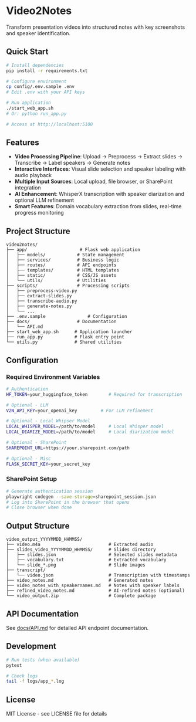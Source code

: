 # Video2Notes

Transform presentation videos into structured notes with key screenshots and speaker identification.

## Quick Start

```bash
# Install dependencies
pip install -r requirements.txt

# Configure environment
cp config/.env.sample .env
# Edit .env with your API keys

# Run application
./start_web_app.sh
# Or: python run_app.py

# Access at http://localhost:5100
```

## Features

- **Video Processing Pipeline**: Upload → Preprocess → Extract slides → Transcribe → Label speakers → Generate notes
- **Interactive Interfaces**: Visual slide selection and speaker labeling with audio playback
- **Multiple Input Sources**: Local upload, file browser, or SharePoint integration
- **AI Enhancement**: WhisperX transcription with speaker diarization and optional LLM refinement
- **Smart Features**: Domain vocabulary extraction from slides, real-time progress monitoring

## Project Structure

```
video2notes/
├── app/                    # Flask web application
│   ├── models/            # State management
│   ├── services/          # Business logic
│   ├── routes/            # API endpoints
│   ├── templates/         # HTML templates
│   ├── static/            # CSS/JS assets
│   └── utils/             # Utilities
├── scripts/               # Processing scripts
│   ├── preprocess-video.py
│   ├── extract-slides.py
│   ├── transcribe-audio.py
│   ├── generate-notes.py
│   └── ...
├── .env.sample                # Configuration  
├── docs/                  # Documentation
│   └── API.md            
├── start_web_app.sh      # Application launcher
├── run_app.py            # Flask entry point
└── utils.py              # Shared utilities
```

## Configuration

### Required Environment Variables

```bash
# Authentication
HF_TOKEN=your_huggingface_token        # Required for transcription

# Optional - LLM
V2N_API_KEY=your_openai_key         # For LLM refinement

# Optional - Local Whipser Model
LOCAL_WHISPER_MODEL=/path/to/model     # Local Whisper model
LOCAL_DIARIZE_MODEL=/path/to/model     # Local diarization model

# Optional - SharePoint
SHAREPOINT_URL=https://your.sharepoint.com/path

# Optional - Misc
FLASK_SECRET_KEY=your_secret_key
```

### SharePoint Setup

```bash
# Generate authentication session
playwright codegen --save-storage=sharepoint_session.json
# Log into SharePoint in the browser that opens
# Close browser when done
```

## Output Structure

```
video_output_YYYYMMDD_HHMMSS/
├── video.m4a                          # Extracted audio
├── slides_video_YYYYMMDD_HHMMSS/      # Slides directory
│   ├── slides.json                    # Selected slides metadata
│   ├── vocabulary.txt                 # Extracted vocabulary
│   └── slide_*.png                    # Slide images
├── transcript/
│   └── video.json                     # Transcription with timestamps
├── video_notes.md                     # Generated notes
├── video_notes_with_speakernames.md   # Notes with speaker labels
├── refined_video_notes.md             # AI-refined notes (optional)
└── video_output.zip                   # Complete package
```

## API Documentation

See [docs/API.md](docs/API.md) for detailed API endpoint documentation.

## Development

```bash
# Run tests (when available)
pytest

# Check logs
tail -f logs/app_*.log
```

## License

MIT License - see LICENSE file for details
